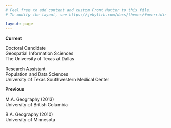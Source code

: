 ```yaml
---
# Feel free to add content and custom Front Matter to this file.
# To modify the layout, see https://jekyllrb.com/docs/themes/#overriding-theme-defaults

layout: page
---
```


**Current**

<p>Doctoral Candidate<br/>	
Geospatial Information Sciences<br/>
The University of Texas at Dallas<br/></p>

<p>Research Assistant<br/>
Population and Data Sciences<br/>
University of Texas Southwestern Medical Center<br/></p>

**Previous**

M.A. Geography (2013)<br/>
University of British Columbia

B.A. Geography (2010)<br/>
University of Minnesota
